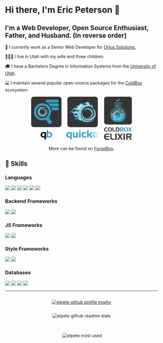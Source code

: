 # Hi there, I'm Eric Peterson 👋

## I'm a Web Developer, Open Source Enthusiast, Father, and Husband. (In reverse order)

🏢 I currently work as a Senior Web Developer for [Ortus Solutions.](https://github.com/ortus-solutions)

👨‍👩‍👦 I live in Utah with my wife and three children.

🎓 I have a Bachelors Degree in Information Systems from the [University of Utah](https://www.utah.edu/).

💻 I maintain several popular open-source packages for the [ColdBox](https://coldbox.org/) ecosystem:

<div style="display: flex; justify-content: center;">
    <a href="https://github.com/coldbox-modules/qb"><img width="100" style="padding: 0 0.5rem;" src="images/qb.png"></a>
    <a href="https://github.com/coldbox-modules/quick"><img width="108" style="padding: 0 0.5rem;" src="images/quick.png"></a>
    <a href="https://github.com/Ortus-Solutions/coldbox-elixir"><img width="92" style="padding: 0 0.5rem;" src="images/coldboxElixir.png"></a>
</div>
<br />
<div style="display: flex; justify-content: center;">
    More can be found on&nbsp;<a href="https://forgebox.io/@elpete">ForgeBox</a>.
</div>




## 🚀 Skills

### Languages
<img height="30" src="https://cfmlbadges.monkehworks.com/images/badges/powered-by-cfml.svg">
<img height="30" src="https://img.shields.io/badge/javascript-%23F7DF1E.svg?&style=for-the-badge&logo=javascript&logoColor=black">
<img height="30" src="https://img.shields.io/badge/node.js%20-%2343853D.svg?&style=for-the-badge&logo=node.js&logoColor=white">
<img height="30" src="https://img.shields.io/badge/java-%23ED8B00.svg?&style=for-the-badge&logo=java&logoColor=white">
<img height="30" src="https://img.shields.io/badge/markdown-%23000000.svg?&style=for-the-badge&logo=markdown&logoColor=white">
<img height="30" src="https://img.shields.io/badge/elm%20-%231293d8.svg?&style=for-the-badge&logo=elm&logoColor=white">

<br />

### Backend Frameworks
<img height="30" src="https://cfmlbadges.monkehworks.com/images/badges/built-with-coldbox.svg">
<img height="30" src="https://img.shields.io/badge/Nuxt%20-%2335495e.svg?&style=for-the-badge&logo=nuxt.js&logoColor=%234FC08D">

### JS Frameworks
<img height="30" src="https://img.shields.io/badge/vuejs%20-%2335495e.svg?&style=for-the-badge&logo=vue.js&logoColor=%234FC08D">
<img height="30" src="https://img.shields.io/badge/react%20-%2320232a.svg?&style=for-the-badge&logo=react&logoColor=%2361DAFB">


### Style Frameworks
<img height="30" src="https://img.shields.io/badge/tailwindcss%20-%2338B2AC.svg?&style=for-the-badge&logo=tailwind-css&logoColor=white">
<img height="30" src="https://img.shields.io/badge/postcss%20-%23CC6600.svg?&style=for-the-badge&logo=postcss&logoColor=white">

### Databases
<img height="30" src="https://img.shields.io/badge/mysql-%2300f.svg?&style=for-the-badge&logo=mysql&logoColor=white">
<img height="30" src="https://img.shields.io/badge/SQL Server-%23CC2927.svg?&style=for-the-badge&logo=microsoft-sql-server&logoColor=white">
<img height="30" src="https://img.shields.io/badge/postgres-%23316192.svg?&style=for-the-badge&logo=postgresql&logoColor=white">
<img height="30" src="https://img.shields.io/badge/Oracle-%23F80000.svg?&style=for-the-badge&logo=oracle&logoColor=white">

<hr />

<div style="display: flex; flex-direction: column; align-items: center;">
<p align="left"> <a href="https://github.com/ryo-ma/github-profile-trophy"><img src="https://github-profile-trophy.vercel.app/?username=elpete" alt="elpete github profile trophy" /></a> </p>

<p style="margin-bottom: 1rem;"><img align="left" src="https://github-readme-stats.vercel.app/api?username=elpete&show_icons=true&locale=en" alt="elpete github readme stats" /></p>

<br />

<p>&nbsp;<img align="center" src="https://github-readme-stats.vercel.app/api/top-langs?username=elpete&show_icons=true&locale=en" alt="elpete most used" /></p>



